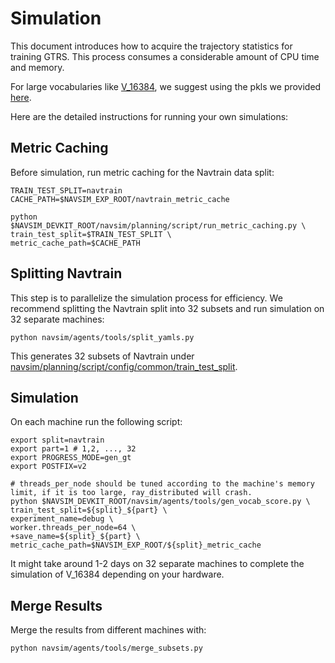 # Simulation
This document introduces how to acquire the trajectory statistics for training GTRS. This process consumes a considerable amount of CPU time and memory.

For large vocabularies like [V_16384](traj_final/16384.npy), we suggest using the pkls we provided [here](https://huggingface.co/Zzxxxxxxxx/gtrs/resolve/main/navtrain_16384.pkl).

Here are the detailed instructions for running your own simulations:
## Metric Caching
Before simulation, run metric caching for the Navtrain data split:
```shell
TRAIN_TEST_SPLIT=navtrain
CACHE_PATH=$NAVSIM_EXP_ROOT/navtrain_metric_cache

python $NAVSIM_DEVKIT_ROOT/navsim/planning/script/run_metric_caching.py \
train_test_split=$TRAIN_TEST_SPLIT \
metric_cache_path=$CACHE_PATH
```

## Splitting Navtrain
This step is to parallelize the simulation process for efficiency. We recommend splitting the Navtrain split into 32 subsets and run simulation on 32 separate machines:
```shell
python navsim/agents/tools/split_yamls.py
```
This generates 32 subsets of Navtrain under [navsim/planning/script/config/common/train_test_split](navsim/planning/script/config/common/train_test_split).

## Simulation
On each machine run the following script:
```shell
export split=navtrain
export part=1 # 1,2, ..., 32
export PROGRESS_MODE=gen_gt
export POSTFIX=v2

# threads_per_node should be tuned according to the machine's memory limit, if it is too large, ray_distributed will crash.
python $NAVSIM_DEVKIT_ROOT/navsim/agents/tools/gen_vocab_score.py \
train_test_split=${split}_${part} \
experiment_name=debug \
worker.threads_per_node=64 \
+save_name=${split}_${part} \
metric_cache_path=$NAVSIM_EXP_ROOT/${split}_metric_cache
```
It might take around 1-2 days on 32 separate machines to complete the simulation of V_16384 depending on your hardware.

## Merge Results
Merge the results from different machines with:

```shell
python navsim/agents/tools/merge_subsets.py
```